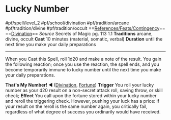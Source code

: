 # Lucky Number
#pf/spell/level_2 #pf/school/divination #pf/tradition/arcane #pf/tradition/divine #pf/tradition/occult
==[References/Feats/Contingency](References/Feats/Contingency)== ==[Divination](../../../Traits/Divination.md)==
*Source* Secrets of Magic pg. 113 1.1
**Traditions** arcane, divine, occult
**Cast** 10 minutes (material, somatic, verbal)
**Duration** until the next time you make your daily preparations

---
When you Cast this Spell, roll 1d20 and make a note of the result. You gain the following reaction; once you use the reaction, the spell ends, and you become temporarily immune to lucky number until the next time you make your daily preparations.

**That's My Number!** ◄ ([Divination](../../../Traits/Divination.md), [Fortune](../../../Traits/Fortune.md)) **Trigger** You roll your lucky number as your d20 result on a non-secret attack roll, saving throw, or skill check; **Effect** You call upon the fortune stored within your lucky number and reroll the triggering check. However, pushing your luck has a price: if your result on the reroll is the same number again, you critically fail, regardless of what degree of success you ordinarily would have received.